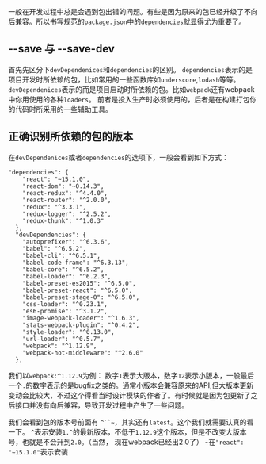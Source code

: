 一般在开发过程中总是会遇到包出错的问题。有些是因为原来的包已经升级了不向后兼容。所以书写规范的`package.json`中的`dependencies`就显得尤为重要了。

## --save 与 --save-dev
首先先区分下`devDependenices`和`dependencies`的区别。
`dependencies`表示的是项目开发时所依赖的包，比如常用的一些函数库如`underscore`,`lodash`等等。
`devDependenices`表示的而是项目启动时所依赖的包。比如`webpack`还有webpack中你用使用的各种`loaders`。
前者是投入生产时必须使用的，后者是在构建打包你的代码时所采用的一些辅助工具。

## 正确识别所依赖的包的版本
在`devDependenices`或者`dependencies`的选项下，一般会看到如下方式：
```
"dependencies": {
    "react": "~15.1.0",
    "react-dom": "~0.14.3",
    "react-redux": "^4.4.0",
    "react-router": "^2.0.0",
    "redux": "^3.3.1",
    "redux-logger": "^2.5.2",
    "redux-thunk": "^1.0.3"
  },
  "devDependencies": {
    "autoprefixer": "^6.3.6",
    "babel": "^6.5.2",
    "babel-cli": "^6.5.1",
    "babel-code-frame": "^6.3.13",
    "babel-core": "^6.5.2",
    "babel-loader": "^6.2.3",
    "babel-preset-es2015": "^6.5.0",
    "babel-preset-react": "^6.5.0",
    "babel-preset-stage-0": "^6.5.0",
    "css-loader": "^0.23.1",
    "es6-promise": "^3.1.2",
    "image-webpack-loader": "^1.6.3",
    "stats-webpack-plugin": "^0.4.2",
    "style-loader": "^0.13.0",
    "url-loader": "^0.5.7",
    "webpack": "^1.12.9",
    "webpack-hot-middleware": "^2.6.0"
  },
```
我们以`webpack:^1.12.9`为例：
数字`1`表示大版本，数字`12`表示小版本，一般最后一个`.`的数字表示的是bugfix之类的。通常小版本会兼容原来的API,但大版本更新变动会比较大，不过这个得看当时设计模块的作者了。有时候就是因为包更新了之后接口并没有向后兼容，导致开发过程中产生了一些问题。

我们会看到包的版本号前面有
`^``~`，其实还有`latest`。这个我们就需要认真的看一下。
`^`表示安装`1.^`的最新版本，不低于`1.12.9`这个版本，但是不改变大版本号，也就是不会升到`2.0`。（当然， 现在webpack已经出2.0了）
`~`在`"react": "~15.1.0"`表示安装